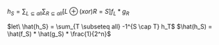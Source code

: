 $h_S = \sum_{L \subseteq all} \sum_{R \subseteq all} [L \oplus(xor) R = S] f_L * g_R$

$let\ \hat{h_S} = \sum_{T \subseteq all} -1^{S \cap T} h_T$
$\hat(h_S) = \hat(f_S) * \hat(g_S) * \frac{1}{2^n}$

